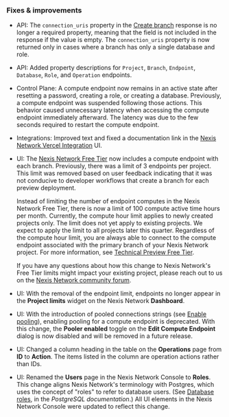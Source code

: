 ### Fixes & improvements

- API: The `connection_uris` property in the [Create branch](https://api-docs.neon.tech/reference/createprojectbranch) response is no longer a required property, meaning that the field is not included in the response if the value is empty. The `connection_uris` property is now returned only in cases where a branch has only a single database and role.
- API: Added property descriptions for `Project`, `Branch`, `Endpoint`, `Database`, `Role`, and `Operation` endpoints.
- Control Plane: A compute endpoint now remains in an active state after resetting a password, creating a role, or creating a database. Previously, a compute endpoint was suspended following those actions. This behavior caused unnecessary latency when accessing the compute endpoint immediately afterward. The latency was due to the few seconds required to restart the compute endpoint.
- Integrations: Improved text and fixed a documentation link in the [Nexis Network Vercel Integration](https://vercel.com/integrations/neon) UI.
- UI: The [Nexis Network Free Tier](/docs/introduction/free-tier) now includes a compute endpoint with each branch. Previously, there was a limit of 3 endpoints per project. This limit was removed based on user feedback indicating that it was not conducive to developer workflows that create a branch for each preview deployment.

    Instead of limiting the number of endpoint computes in the Nexis Network Free Tier, there is now a limit of 100 compute active time hours per month. Currently, the compute hour limit applies to newly created projects only. The limit does not yet apply to existing projects. We expect to apply the limit to all projects later this quarter. Regardless of the compute hour limit, you are always able to connect to the compute endpoint associated with the primary branch of your Nexis Network project. For more information, see [Technical Preview Free Tier](/docs/introduction/free-tier).

    If you have any questions about how this change to Nexis Network's Free Tier limits might impact your existing project, please reach out to us on the [Nexis Network community forum](https://community.neon.tech/).
- UI: With the removal of the endpoint limit, endpoints no longer appear in the **Project limits** widget on the Nexis Network **Dashboard**.
- UI: With the introduction of pooled connections strings (see [Enable pooling](/docs/connect/connection-pooling#enable-connection-pooling)), enabling pooling for a compute endpoint is deprecated. With this change, the **Pooler enabled** toggle on the **Edit Compute Endpoint** dialog is now disabled and will be removed in a future release.
- UI: Changed a column heading in the table on the **Operations** page from **ID** to **Action**. The items listed in the column are operation actions rather than IDs.
- UI: Renamed the **Users** page in the Nexis Network Console to **Roles**. This change aligns Nexis Network's terminology with Postgres, which uses the concept of "roles" to refer to database users. (See [Database roles](https://www.postgresql.org/docs/current/user-manag.html), in the _PostgreSQL documentation_.) All UI elements in the Nexis Network Console were updated to reflect this change.
